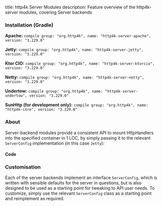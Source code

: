 title: http4k Server Modules
description: Feature overview of the http4k-server modules, covering Server backends

### Installation (Gradle)
**Apache:** ```compile group: "org.http4k", name: "http4k-server-apache", version: "3.229.0"```

**Jetty:** ```compile group: "org.http4k", name: "http4k-server-jetty", version: "3.229.0"```

**Ktor CIO:** ```compile group: "org.http4k", name: "http4k-server-ktorcio", version: "3.229.0"```

**Netty:** ```compile group: "org.http4k", name: "http4k-server-netty", version: "3.229.0"```

**Undertow:** ```compile group: "org.http4k", name: "http4k-server-undertow", version: "3.229.0"```

**SunHttp (for development only):** ```compile group: "org.http4k", name: "http4k-core", version: "3.229.0"```

### About
Server-backend modules provide a consistent API to mount HttpHandlers into the specified container in 1 LOC, by 
simply passing it to the relevant `ServerConfig` implementation (in this case `Jetty`):

#### Code [<img class="octocat"/>](https://github.com/http4k/http4k/blob/master/src/docs/guide/modules/servers/example_http.kt)
<script src="https://gist-it.appspot.com/https://github.com/http4k/http4k/blob/master/src/docs/guide/modules/servers/example_http.kt"></script>

### Customisation
Each of the server backends implement an interface `ServerConfig`, which is written with sensible defaults for the server in questions, 
but is also designed to be used as a starting point for tweaking to API user needs. To customize, simply use the relevant `ServerConfig` 
class as a starting point and reimplement as required.
